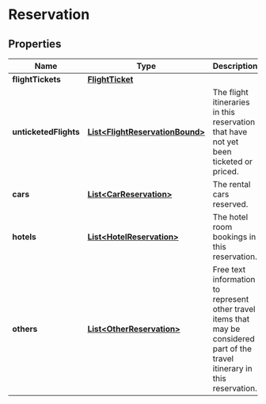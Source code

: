 
# Reservation

## Properties
Name | Type | Description | Notes
------------ | ------------- | ------------- | -------------
**flightTickets** | [**FlightTicket**](FlightTicket.md) |  |  [optional]
**unticketedFlights** | [**List&lt;FlightReservationBound&gt;**](FlightReservationBound.md) | The flight itineraries in this reservation that have not yet been ticketed or priced. |  [optional]
**cars** | [**List&lt;CarReservation&gt;**](CarReservation.md) | The rental cars reserved. |  [optional]
**hotels** | [**List&lt;HotelReservation&gt;**](HotelReservation.md) | The hotel room bookings in this reservation. |  [optional]
**others** | [**List&lt;OtherReservation&gt;**](OtherReservation.md) | Free text information to represent other travel items that may be considered part of the travel itinerary in this reservation. |  [optional]



